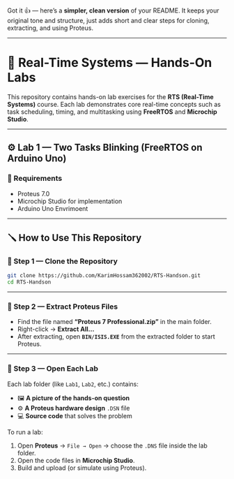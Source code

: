 Got it 👍 — here’s a **simpler, clean version** of your README.
It keeps your original tone and structure, just adds short and clear steps for cloning, extracting, and using Proteus.

---

# 🧠 Real-Time Systems — Hands-On Labs

This repository contains hands-on lab exercises for the **RTS (Real-Time Systems)** course.
Each lab demonstrates core real-time concepts such as task scheduling, timing, and multitasking using **FreeRTOS** and **Microchip Studio**.

---

## ⚙️ Lab 1 — Two Tasks Blinking (FreeRTOS on Arduino Uno)

### 🧩 Requirements

* Proteus 7.0
* Microchip Studio for implementation
* Arduino Uno Envrimoent

---

## 🪛 How to Use This Repository

### 🔹 Step 1 — Clone the Repository

```bash
git clone https://github.com/KarimHossam362002/RTS-Handson.git
cd RTS-Handson
```

---

### 🔹 Step 2 — Extract Proteus Files

* Find the file named **“Proteus 7 Professional.zip”** in the main folder.
* Right-click → **Extract All...**
* After extracting, open **`BIN/ISIS.EXE`** from the extracted folder to start Proteus.

---

### 🔹 Step 3 — Open Each Lab

Each lab folder (like `Lab1`, `Lab2`, etc.) contains:

* 🖼 **A picture of the hands-on question**
* ⚙️ **A Proteus hardware design** `.DSN` file
* 💻 **Source code** that solves the problem

To run a lab:

1. Open **Proteus** → `File → Open` → choose the `.DNS` file inside the lab folder.
2. Open the code files in **Microchip Studio**.
3. Build and upload (or simulate using Proteus).

